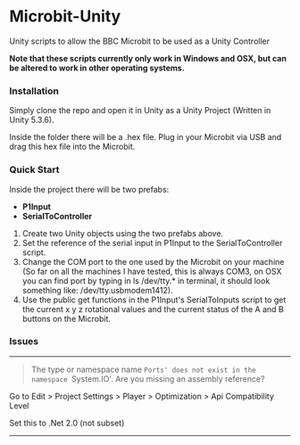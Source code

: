 # Microbit-Unity
Unity scripts to allow the BBC Microbit to be used as a Unity Controller

**Note that these scripts currently only work in Windows and OSX, but can be altered to work in other operating systems.**


### Installation

Simply clone the repo and open it in Unity as a Unity Project (Written in Unity 5.3.6).

Inside the folder there will be a .hex file. Plug in your Microbit via USB and drag this hex file into the Microbit.

### Quick Start

Inside the project there will be two prefabs:

+ **P1Input**
+ **SerialToController**

1. Create two Unity objects using the two prefabs above.
2. Set the reference of the serial input in P1Input to the SerialToController script.
3. Change the COM port to the one used by the Microbit on your machine (So far on all the machines
I have tested, this is always COM3, on OSX you can find port by typing in ls /dev/tty.* in terminal, it should look something like: /dev/tty.usbmodem1412).
4. Use the public get functions in the P1Input's SerialToInputs script to get the current x y z
rotational values and the current status of the A and B buttons on the Microbit.


### Issues
---
> The type or namespace name `Ports' does not exist in the namespace `System.IO'. Are you missing an assembly reference?

Go to Edit > Project Settings > Player > Optimization > Api Compatibility Level

Set this to .Net 2.0 (not subset)

---

